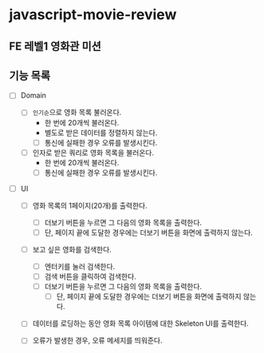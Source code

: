 # javascript-movie-review

## FE 레벨1 영화관 미션

## 기능 목록

- [ ] Domain

  - [ ] `인기순`으로 영화 목록 불러온다.
    - 한 번에 20개씩 불러온다.
    - 별도로 받은 데이터를 정렬하지 않는다.
    - [ ] 통신에 실패한 경우 오류를 발생시킨다.
  - [ ] 인자로 받은 쿼리로 영화 목록을 불러온다.
    - 한 번에 20개씩 불러온다.
    - [ ] 통신에 실패한 경우 오류를 발생시킨다.

- [ ] UI

  - [ ] 영화 목록의 1페이지(20개)를 출력한다.

    - [ ] 더보기 버튼을 누르면 그 다음의 영화 목록을 출력한다.
    - [ ] 단, 페이지 끝에 도달한 경우에는 더보기 버튼을 화면에 출력하지 않는다.

  - [ ] 보고 싶은 영화를 검색한다.

    - [ ] 엔터키를 눌러 검색한다.
    - [ ] 검색 버튼을 클릭하여 검색한다.
    - [ ] 더보기 버튼을 누르면 그 다음의 영화 목록을 출력한다.
      - [ ] 단, 페이지 끝에 도달한 경우에는 더보기 버튼을 화면에 출력하지 않는다.

  - [ ] 데이터를 로딩하는 동안 영화 목록 아이템에 대한 Skeleton UI를 출력한다.
  - [ ] 오류가 발생한 경우, 오류 메세지를 띄워준다.
